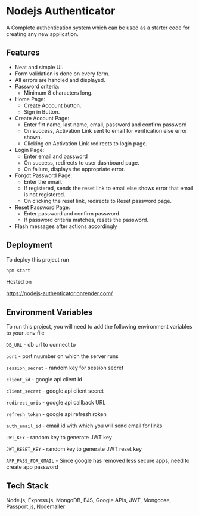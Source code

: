 # Nodejs Authenticator

A Complete authentication system which can be used as a starter code for creating any new application.

## Features

- Neat and simple UI.
- Form validation is done on every form.
- All errors are handled and displayed.
- Password criteria:
  - Minimum 8 characters long.
- Home Page:
  - Create Account button.
  - Sign in Button.
- Create Account Page:
  - Enter firt name, last name, email, password and confirm password
  - On success, Activation Link sent to email for verification else error shown.
  - Clicking on Activation Link redirects to login page.
- Login Page:
  - Enter email and password
  - On success, redirects to user dashboard page.
  - On failure, displays the appropriate error.
- Forgot Password Page:
  - Enter the email.
  - If registered, sends the reset link to email else shows error that email is not registered.
  - On clicking the reset link, redirects to Reset password page.
- Reset Password Page:
  - Enter password and confirm password.
  - If password criteria matches, resets the password.
- Flash messages after actions accordingly

## Deployment

To deploy this project run

```bash
npm start
```

Hosted on

https://nodejs-authenticator.onrender.com/

## Environment Variables

To run this project, you will need to add the following environment variables to your .env file

`DB_URL` - db url to connect to

`port` - port nuumber on which the server runs

`session_secret` - random key for session secret

`client_id` - google api client id

`client_secret` - google api client secret

`redirect_uris` - google api callback URL

`refresh_token` - google api refresh roken

`auth_email_id` - email id with which you will send email for links

`JWT_KEY` - random key to generate JWT key

`JWT_RESET_KEY` - random key to generate JWT reset key

`APP_PASS_FOR_GMAIL` - Since google has removed less secure apps, need to create app password

## Tech Stack

Node.js, Express.js, MongoDB, EJS, Google APIs, JWT, Mongoose, Passport.js, Nodemailer
